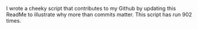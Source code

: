 I wrote a cheeky script that contributes to my Github by updating this ReadMe to illustrate why more than commits matter. This script has run 902 times.